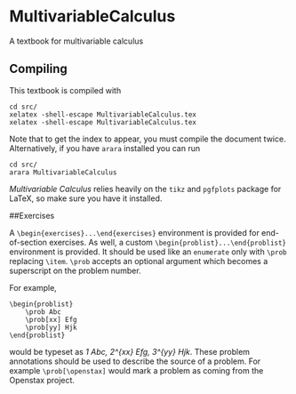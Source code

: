 # MultivariableCalculus
A textbook for multivariable calculus

## Compiling

This textbook is compiled with
    
    cd src/
    xelatex -shell-escape MultivariableCalculus.tex
    xelatex -shell-escape MultivariableCalculus.tex

Note that to get the index to appear, you must compile the document
twice.
Alternatively, if you have `arara` installed you can run

    cd src/
    arara MultivariableCalculus


_Multivariable Calculus_ relies heavily on the `tikz` and `pgfplots` 
package for LaTeX, so make sure you have it installed.

##Exercises

A `\begin{exercises}...\end{exercises}` environment is provided
for end-of-section exercises.  As well, a custom `\begin{problist}...\end{problist}`
environment is provided.  It should be used like an `enumerate` only with
`\prob` replacing `\item`.  `\prob` accepts an optional argument which becomes
a superscript on the problem number.

For example,

    \begin{problist}
        \prob Abc
        \prob[xx] Efg
        \prob[yy] Hjk
    \end{problist}

would be typeset as _1 Abc, 2^{xx} Efg, 3^{yy} Hjk_.  These problem annotations should
be used to describe the source of a problem.  For example `\prob[\openstax]` would
mark a problem as coming from the Openstax project.
